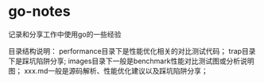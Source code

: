# go-notes
记录和分享工作中使用go的一些经验

目录结构说明：
performance目录下是性能优化相关的对比测试代码；
trap目录下是踩坑陷阱分享;
images目录下一般是benchmark性能对比测试图或分析说明图；
xxx.md一般是源码解析、性能优化建议以及踩坑陷阱分享；